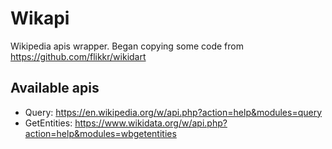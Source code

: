# Wikapi

Wikipedia apis wrapper. Began copying some code from https://github.com/flikkr/wikidart

## Available apis

- Query: https://en.wikipedia.org/w/api.php?action=help&modules=query
- GetEntities: https://www.wikidata.org/w/api.php?action=help&modules=wbgetentities






